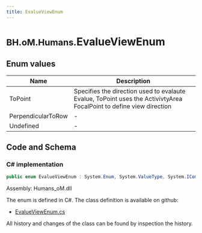 ```yaml
---
title: EvalueViewEnum
---
```


# <small>BH.oM.Humans.</small>**EvalueViewEnum**



## Enum values

| Name            | Description                                                    |
|-----------------|----------------------------------------------------------------|
| ToPoint |  Specifies the direction used to evalaute Evalue, ToPoint uses the ActivivtyArea FocalPoint to define view direction  |
| PerpendicularToRow |  -  |
| Undefined |  -  |


## Code and Schema

### C# implementation

``` C# title="C#"
public enum EvalueViewEnum : System.Enum, System.ValueType, System.IComparable, System.ISpanFormattable, System.IFormattable, System.IConvertible
```

Assembly: Humans_oM.dll

The enum is defined in C#. The class definition is available on github:

- [EvalueViewEnum.cs](https://github.com/BHoM/BHoM/blob/develop/Humans_oM/ViewQuality\EvalueViewEnum.cs)

All history and changes of the class can be found by inspection the history.
